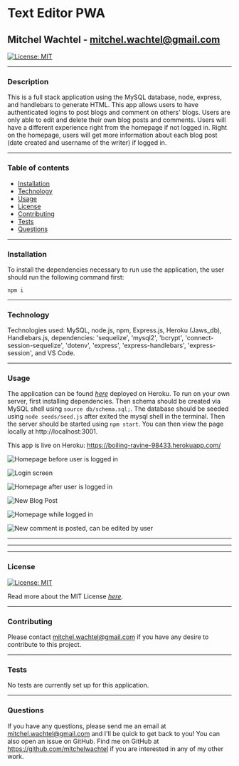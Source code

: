 # Text Editor PWA

## Mitchel Wachtel - mitchel.wachtel@gmail.com

[![License: MIT](https://img.shields.io/badge/License-MIT-yellow.svg)](https://opensource.org/licenses/MIT)

---

### Description

This is a full stack application using the MySQL database, node, express, and handlebars to generate HTML. This app allows users to have authenticated logins to post blogs and comment on others' blogs. Users are only able to edit and delete their own blog posts and comments. Users will have a different experience right from the homepage if not logged in. Right on the homepage, users will get more information about each blog post (date created and username of the writer) if logged in.

---

### Table of contents

- [Installation](#installation)
- [Technology](#technology)
- [Usage](#usage)
- [License](#license)
- [Contributing](#contributing)
- [Tests](#tests)
- [Questions](#questions)

---

### Installation

To install the dependencies necessary to run use the application, the user should run the following command first:

`npm i`

---

### Technology

Technologies used: MySQL, node.js, npm, Express.js, Heroku (Jaws_db), Handlebars.js, dependencies: 'sequelize', 'mysql2', 'bcrypt', 'connect-session-sequelize', 'dotenv', 'express', 'express-handlebars', 'express-session', and VS Code.

---

### Usage

The application can be found *[here](https://boiling-ravine-98433.herokuapp.com/)* deployed on Heroku. To run on your own server, first installing dependencies. Then schema should be created via MySQL shell using `source db/schema.sql;`. The database should be seeded using `node seeds/seed.js` after exited the mysql shell in the terminal. Then the server should be started using `npm start`. You can then view the page locally at http://localhost:3001.

This app is live on Heroku: https://boiling-ravine-98433.herokuapp.com/ 

![Homepage before user is logged in](./assets/images/b4login.png)

![Login screen](./assets/images/login.png)

![Homepage after user is logged in](./assets/images/afterlogin.png)

![New Blog Post](./assets/images/newPost.png)

![Homepage while logged in](./assets/images/homepage.png)

![New comment is posted, can be edited by user](./assets/images/comment.png)

---

---

---

### License

[![License: MIT](https://img.shields.io/badge/License-MIT-yellow.svg)](https://opensource.org/licenses/MIT)

Read more about the MIT License _[here](https://opensource.org/licenses/MIT)_.

---

### Contributing

Please contact mitchel.wachtel@gmail.com if you have any desire to contribute to this project.

---

### Tests

No tests are currently set up for this application.

---

### Questions

If you have any questions, please send me an email at mitchel.wachtel@gmail.com and I'll be quick to get back to you! You can also open an issue on GitHub. Find me on GitHub at https://github.com/mitchelwachtel if you are interested in any of my other work.
